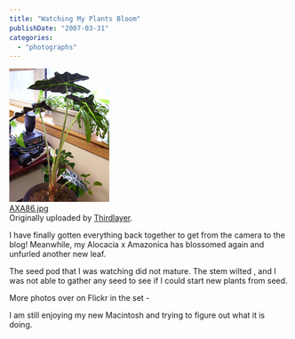 ```yaml
---
title: "Watching My Plants Bloom"
publishDate: "2007-03-31"
categories: 
  - "photographs"
---
```


[![](images/441170228_4c71e36e3d_m.jpg)](http://www.flickr.com/photos/54325514@N00/441170228/ "photo sharing")  
[AXA86.jpg](http://www.flickr.com/photos/54325514@N00/441170228/)  
Originally uploaded by [Thirdlayer](http://www.flickr.com/people/54325514@N00/).

I have finally gotten everything back together to get from the camera to the blog! Meanwhile, my Alocacia x Amazonica has blossomed again and unfurled another new leaf.  
  
The seed pod that I was watching did not mature. The stem wilted , and I was not able to gather any seed to see if I could start new plants from seed.  
  
More photos over on Flickr in the set - 
  
I am still enjoying my new Macintosh and trying to figure out what it is doing.
